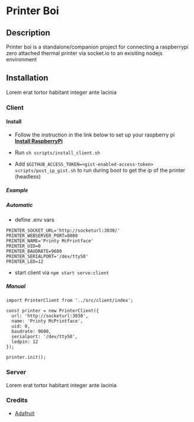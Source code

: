 # Printer Boi

## Description

Printer boi is a standalone/companion project for connecting a raspberrypi zero attached thermal printer via socket.io to an exisiting nodejs environment

## Installation

Lorem erat tortor habitant integer ante lacinia

### Client

#### Install

- Follow the instruction in the link below to set up your raspberry pi\
  **[Install RaspberryPi](https://styxit.com/2017/03/14/headless-raspberry-setup.html)**

- Run `sh scripts/install_client.sh`

- Add `$GITHUB_ACCESS_TOKEN=<gist-enabled-access-token> scripts/post_ip_gist.sh` to run during boot to get the ip of the printer (headless)

##### Example

##### Automatic

- define .env vars

```
PRINTER_SOCKET_URL='http://socketurl:3030/'
PRINTER_WEBSERVER_PORT=8080
PRINTER_NAME='Printy McPrintface'
PRINTER_UID=0
PRINTER_BAUDRATE=9600
PRINTER_SERIALPORT='/dev/ttyS0'
PRINTER_LED=12
```

- start client via `npm start serve:client`

##### Manual

```
import PrinterClient from '../src/client/index';

const printer = new PrinterClient({
  url: 'http://socketurl:3030',
  name: 'Printy McPrintface',
  uid: 0,
  baudrate: 9600,
  serialport: '/dev/ttyS0',
  ledpin: 12
});

printer.init();

```

### Server

Lorem erat tortor habitant integer ante lacinia

### Credits

- [Adafruit](https://github.com/adafruit/Python-Thermal-Printer)
